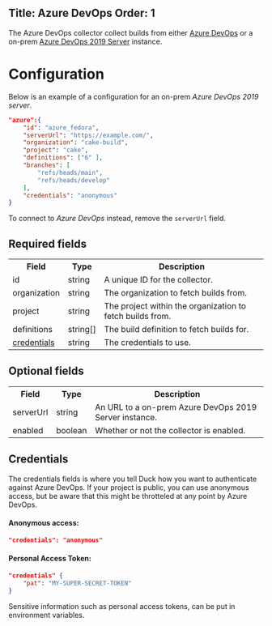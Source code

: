 Title: Azure DevOps
Order: 1
---

The Azure DevOps collector collect builds from either 
[Azure DevOps](https://azure.microsoft.com/en-us/services/devops/) or a on-prem 
[Azure DevOps 2019 Server](https://azure.microsoft.com/en-us/services/devops/server/) instance.

# Configuration

Below is an example of a configuration for an on-prem *Azure DevOps 2019 server*.  

```json
"azure":{
    "id": "azure_fedora",
    "serverUrl": "https://example.com/",
    "organization": "cake-build",
    "project": "cake",
    "definitions": ["6" ],
    "branches": [
        "refs/heads/main",
        "refs/heads/develop"
    ],
    "credentials": "anonymous"
}
```

To connect to *Azure DevOps* instead, remove the `serverUrl` field.

## Required fields

<table class="table">
  <tr>
    <th>Field</th>
    <th>Type</th>
    <th>Description</th>
  </tr>
  <tr>
    <td>id</td>
    <td>string</td>
    <td>A unique ID for the collector.</td>
  </tr>
  <tr>
    <td>organization</td>
    <td>string</td>
    <td>The organization to fetch builds from.</td>
  </tr>
  <tr>
    <td>project</td>
    <td>string</td>
    <td>The project within the organization to fetch builds from.</td>
  </tr>
  <tr>
    <td>definitions</td>
    <td>string[]</td>
    <td>The build definition to fetch builds for.</td>
  </tr>
  <tr>
    <td><a href="#credentials">credentials</a></td>
    <td>string</td>
    <td>The credentials to use.</td>
  </tr>
</table>

## Optional fields

<table class="table">
  <tr>
    <th>Field</th>
    <th>Type</th>
    <th>Description</th>
  </tr>
  <tr>
    <td>serverUrl</td>
    <td>string</td>
    <td>An URL to a on-prem Azure DevOps 2019 Server instance.</td>
  </tr>
  <tr>
    <td>enabled</td>
    <td>boolean</td>
    <td>Whether or not the collector is enabled.</td>
  </tr>
</table>

## Credentials

The credentials fields is where you tell Duck how you want to authenticate
against Azure DevOps. If your project is public, you can use anonymous access,
but be aware that this might be throtteled at any point by Azure DevOps.

<a href="#credentials"></a>

#### Anonymous access:

```json
"credentials": "anonymous"
```

#### Personal Access Token:

```json
"credentials" {
    "pat": "MY-SUPER-SECRET-TOKEN"
}
```

<div class="alert alert-info" role="alert">
  <i class="fad fa-info-circle icon-web"></i> Sensitive information such as 
  personal access tokens, can be put in environment variables.
</div>